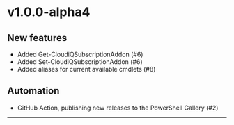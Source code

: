 # v1.0.0-alpha4

## New features
- Added Get-CloudiQSubscriptionAddon (#6)
- Added Set-CloudiQSubscriptionAddon (#6)
- Added aliases for current available cmdlets (#8)

## Automation
- GitHub Action, publishing new releases to the PowerShell Gallery (#2)

---


